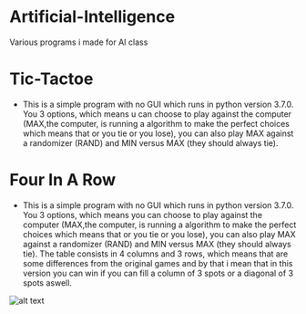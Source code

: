 # Artificial-Intelligence
Various programs i made for AI class

# Tic-Tactoe 
  - This is a simple program with no GUI which runs in python version 3.7.0. You 3 options, which means u can choose to play against the computer (MAX,the computer, is running a algorithm to make the perfect choices which means that or you tie or you lose), you can also play MAX against a randomizer (RAND) and MIN versus MAX (they should always tie).

# Four In A Row

  - This is a simple program with no GUI which runs in python version 3.7.0. You 3 options, which means you can choose to play against the computer (MAX,the computer, is running a algorithm to make the perfect choices which means that or you tie or you lose), you can also play MAX against a randomizer (RAND) and MIN versus MAX (they should always tie). The table consists in 4 columns and 3 rows, which means that are some differences from the original games and by that i mean that in this version you can win if you can fill a column of 3 spots or a diagonal of 3 spots aswell.
  
![alt text](https://i.imgur.com/T9r0TNS.png "columnWin")
